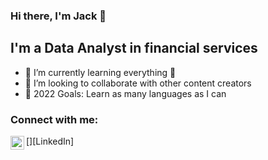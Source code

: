 ### Hi there, I'm Jack  👋 


## I'm a Data Analyst in financial services 

- 🌱 I’m currently learning everything 🤣
- 👯 I’m looking to collaborate with other content creators
- 🥅 2022 Goals: Learn as many languages as I can


### Connect with me:

[<img align="left" alt="codeSTACKr | LinkedIn" width="22px" src="https://cdn.jsdelivr.net/npm/simple-icons@v3/icons/linkedin.svg" />][LinkedIn]


<br />
